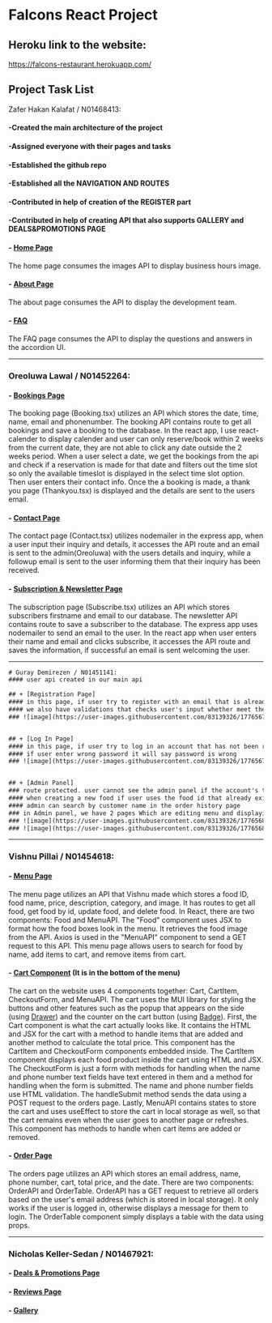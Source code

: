 # Falcons React Project

## Heroku link to the website:

https://falcons-restaurant.herokuapp.com/

## Project Task List

Zafer Hakan Kalafat / N01468413:

#### -Created the main architecture of the project
#### -Assigned everyone with their pages and tasks
#### -Established the github repo 
#### -Established all the NAVIGATION AND ROUTES
#### -Contributed in help of creation of the REGISTER part
#### -Contributed in help of creating API that also supports GALLERY and DEALS&PROMOTIONS PAGE

#### - [Home Page](https://falcons-restaurant.herokuapp.com)
The home page consumes the images API to display business hours image.
#### - [About Page](https://falcons-restaurant.herokuapp.com/about)
The about page consumes the API to display the development team.
#### - [FAQ](https://falcons-restaurant.herokuapp.com/faq)
The FAQ page consumes the API to display the questions and answers in the accordion UI.

*******************************************************************

### Oreoluwa Lawal / N01452264:
#### - [Bookings Page](https://falcons-restaurant.herokuapp.com/bookings)
The booking page (Booking.tsx) utilizes an API which stores the date, time, name, email and phonenumber. The booking API contains route to get all bookings and save a booking to the database.
In the react app, I use react-calender to display calender and user can only reserve/book within 2 weeks from the current date, they are not able to click any date outside the 2 weeks period. When a user select a date, we get the bookings from the api and check if a reservation is made for that date and filters out the time slot so only the available timeslot is displayed in the select time slot option.
Then user enters their contact info. Once the a booking is made, a thank you page (Thankyou.tsx) is displayed and the details are sent to the users email.
#### - [Contact Page](https://falcons-restaurant.herokuapp.com/contact)
The contact page (Contact.tsx) utilizes nodemailer in the express app, when a user input their inquiry and details, it accesses the API route and an email is sent to the admin(Oreoluwa) with the users details and inquiry, while a followup email is sent to the user informing them that their inquiry has been received.
#### - [Subscription & Newsletter Page](https://falcons-restaurant.herokuapp.com/subscribe)
The subscription page (Subscribe.tsx) utilizes an API which stores subscribers firstname and email to our database. The newsletter API contains route to save a subscriber to the database. The express app uses nodemailer to send an email to the user.
In the react app when user enters their name and email and clicks subscribe, it accesses the API route and saves the information, if successful an email is sent welcoming the user.

*******************************************************
```diff
# Guray Demirezen / N01451141:
#### user api created in our main api

## + [Registration Page]
#### in this page, if user try to register with an email that is already registered it will say this email already exists please log in.
#### we also have validations that checks user's input whether meet the requirements during the registration
### ![image](https://user-images.githubusercontent.com/83139326/177656752-7bfefccd-5477-4c6f-a861-464b87c4e8fa.png)


## + [Log In Page]
#### in this page, if user try to log in an account that has not been registered yet it will say the account does not exist, register first!
#### if user enter wrong password it will say password is wrong
### ![image](https://user-images.githubusercontent.com/83139326/177656728-ef93a9c2-22c0-4c9f-a8bf-cce8aa398754.png)


## + [Admin Panel]
### route protected. user cannot see the admin panel if the account's type is not admin.
#### when creating a new food if user uses the food id that already exist then new food id will be generated by itselt
#### admin can search by customer name in the order history page
### in Admin panel, we have 2 pages Which are editing menu and displayin all orders
### ![image](https://user-images.githubusercontent.com/83139326/177656803-34c135f4-b4dd-49ba-a697-16e3e88849fe.png)
### ![image](https://user-images.githubusercontent.com/83139326/177656825-aa6f725e-7727-4435-a607-7421bdeb7360.png)
```
***************************************************************

### Vishnu Pillai / N01454618:
#### - [Menu Page](https://falcons-restaurant.herokuapp.com/menu)
The menu page utilizes an API that Vishnu made which stores a food ID, food name, price, description, category, and image. It has routes to get all food, get food by id, update food, and delete food. In React, there are two components: Food and MenuAPI. 
The "Food" component uses JSX to format how the food boxes look in the menu. It retrieves the food image from the API. Axios is used in the "MenuAPI" component to send a GET request to this API. This menu page allows users to search for food by name, add items to cart, and remove items from cart. 
#### - [Cart Component](https://falcons-restaurant.herokuapp.com/menu) (It is in the bottom of the menu)
The cart on the website uses 4 components together: Cart, CartItem, CheckoutForm, and MenuAPI. The cart uses the MUI library for styling the buttons and other features such as the popup that appears on the side (using [Drawer](https://mui.com/material-ui/react-drawer/#main-content)) and the counter on the cart button (using [Badge](https://mui.com/material-ui/react-badge/#main-content)). 
First, the Cart component is what the cart actually looks like. It contains the HTML and JSX for the cart with a method to handle items that are added and another method to calculate the total price. This component has the CartItem and CheckoutForm components embedded inside.
The CartItem component displays each food product inside the cart using HTML and JSX.
The CheckoutForm is just a form with methods for handling when the name and phone number text fields have text entered in them and a method for handling when the form is submitted. The name and phone number fields use HTML validation. The handleSubmit method sends the data using a POST request to the orders page.
Lastly, MenuAPI contains states to store the cart and uses useEffect to store the cart in local storage as well, so that the cart remains even when the user goes to another page or refreshes. This component has methods to handle when cart items are added or removed.
#### - [Order Page](https://falcons-restaurant.herokuapp.com/orders)
The orders page utilizes an API which stores an email address, name, phone number, cart, total price, and the date. There are two components: OrderAPI and OrderTable. OrderAPI has a GET request to retrieve all orders based on the user's email address (which is stored in local storage). It only works if the user is logged in, otherwise displays a message for them to login.
The OrderTable component simply displays a table with the data using props.

***************************************************************

### Nicholas Keller-Sedan / N01467921:
#### - [Deals & Promotions Page](https://falcons-restaurant.herokuapp.com/deals)
#### - [Reviews Page](https://falcons-restaurant.herokuapp.com/reviews)
#### - [Gallery](https://falcons-restaurant.herokuapp.com/gallery)
